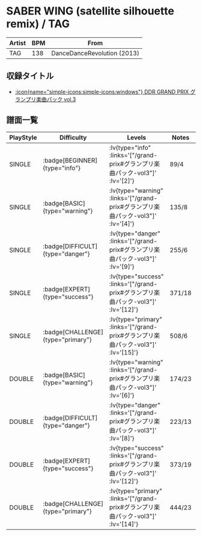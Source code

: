 # SABER WING (satellite silhouette remix) / TAG

|Artist|BPM|From|
|------|---|----|
|TAG|138|DanceDanceRevolution (2013)|

## 収録タイトル

- [ :icon{name="simple-icons:simple-icons:windows"} DDR GRAND PRIX グランプリ楽曲パック vol.3](/grand-prix#グランプリ楽曲パック-vol3)

## 譜面一覧

|PlayStyle|Difficulty|Levels|Notes|Movie|
|---------|----------|------|-----|-----|
|SINGLE| :badge[BEGINNER]{type="info"} | :lv{type="info" :links='["/grand-prix#グランプリ楽曲パック-vol3"]' :lv='[2]'} |89/4||
|SINGLE| :badge[BASIC]{type="warning"} | :lv{type="warning" :links='["/grand-prix#グランプリ楽曲パック-vol3"]' :lv='[4]'} |135/8||
|SINGLE| :badge[DIFFICULT]{type="danger"} | :lv{type="danger" :links='["/grand-prix#グランプリ楽曲パック-vol3"]' :lv='[9]'} |255/6||
|SINGLE| :badge[EXPERT]{type="success"} | :lv{type="success" :links='["/grand-prix#グランプリ楽曲パック-vol3"]' :lv='[12]'} |371/18||
|SINGLE| :badge[CHALLENGE]{type="primary"} | :lv{type="primary" :links='["/grand-prix#グランプリ楽曲パック-vol3"]' :lv='[15]'} |508/6||
|DOUBLE| :badge[BASIC]{type="warning"} | :lv{type="warning" :links='["/grand-prix#グランプリ楽曲パック-vol3"]' :lv='[6]'} |174/23||
|DOUBLE| :badge[DIFFICULT]{type="danger"} | :lv{type="danger" :links='["/grand-prix#グランプリ楽曲パック-vol3"]' :lv='[8]'} |223/13||
|DOUBLE| :badge[EXPERT]{type="success"} | :lv{type="success" :links='["/grand-prix#グランプリ楽曲パック-vol3"]' :lv='[12]'} |373/19||
|DOUBLE| :badge[CHALLENGE]{type="primary"} | :lv{type="primary" :links='["/grand-prix#グランプリ楽曲パック-vol3"]' :lv='[14]'} |444/23||
